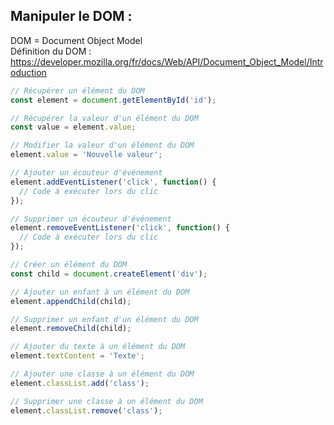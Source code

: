 ## Manipuler le DOM :

DOM = Document Object Model <br>
Définition du DOM : https://developer.mozilla.org/fr/docs/Web/API/Document_Object_Model/Introduction <br>


```js
// Récupérer un élément du DOM
const element = document.getElementById('id');

// Récupérer la valeur d'un élément du DOM
const value = element.value;

// Modifier la valeur d'un élément du DOM
element.value = 'Nouvelle valeur';

// Ajouter un écouteur d'événement
element.addEventListener('click', function() {
  // Code à exécuter lors du clic
});

// Supprimer un écouteur d'événement
element.removeEventListener('click', function() {
  // Code à exécuter lors du clic
});

// Créer un élément du DOM
const child = document.createElement('div');

// Ajouter un enfant à un élément du DOM
element.appendChild(child);

// Supprimer un enfant d'un élément du DOM
element.removeChild(child);

// Ajouter du texte à un élément du DOM
element.textContent = 'Texte';

// Ajouter une classe à un élément du DOM
element.classList.add('class');

// Supprimer une classe à un élément du DOM
element.classList.remove('class');
